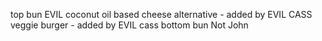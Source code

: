 top bun
EVIL coconut oil based cheese alternative - added by EVIL CASS
veggie burger - added by EVIL cass
bottom bun
Not John